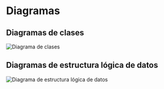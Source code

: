 # Diagramas

## Diagramas de clases

![Diagrama de clases](/images/diagramas/diagramaClases.png)

## Diagramas de estructura lógica de datos

![Diagrama de estructura lógica de datos](/images/diagramas/diagramaEstructuraDatos.png)
